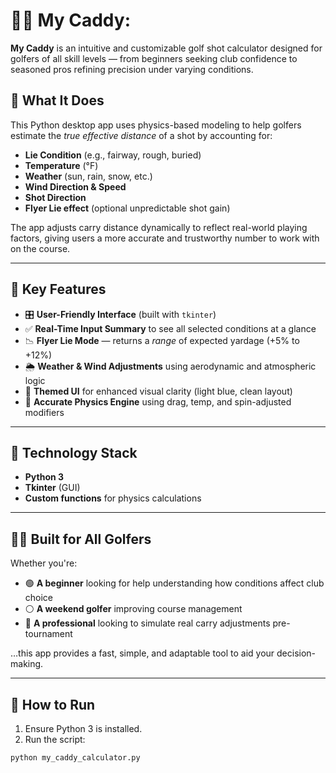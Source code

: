 # 🏌️‍♂️ My Caddy:

**My Caddy** is an intuitive and customizable golf shot calculator designed for golfers of all skill levels — from beginners seeking club confidence to seasoned pros refining precision under varying conditions.

## 📐 What It Does

This Python desktop app uses physics-based modeling to help golfers estimate the *true effective distance* of a shot by accounting for:

- **Lie Condition** (e.g., fairway, rough, buried)
- **Temperature** (°F)
- **Weather** (sun, rain, snow, etc.)
- **Wind Direction & Speed**
- **Shot Direction**
- **Flyer Lie effect** (optional unpredictable shot gain)

The app adjusts carry distance dynamically to reflect real-world playing factors, giving users a more accurate and trustworthy number to work with on the course.

---

## 🧠 Key Features

- 🎛️ **User-Friendly Interface** (built with `tkinter`)
- ✅ **Real-Time Input Summary** to see all selected conditions at a glance
- 📉 **Flyer Lie Mode** — returns a *range* of expected yardage (+5% to +12%)
- 🌦️ **Weather & Wind Adjustments** using aerodynamic and atmospheric logic
- 🎨 **Themed UI** for enhanced visual clarity (light blue, clean layout)
- 🧮 **Accurate Physics Engine** using drag, temp, and spin-adjusted modifiers

---

## 🧰 Technology Stack

- **Python 3**
- **Tkinter** (GUI)
- **Custom functions** for physics calculations

---

## 🏌️‍♀️ Built for All Golfers

Whether you're:

- 🟢 **A beginner** looking for help understanding how conditions affect club choice
- ⚪ **A weekend golfer** improving course management
- 🔵 **A professional** looking to simulate real carry adjustments pre-tournament

…this app provides a fast, simple, and adaptable tool to aid your decision-making.

---

## 🚀 How to Run

1. Ensure Python 3 is installed.
2. Run the script:

```bash
python my_caddy_calculator.py
